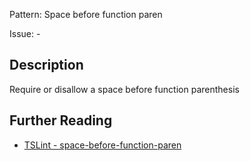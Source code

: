 Pattern: Space before function paren

Issue: -

## Description

Require or disallow a space before function parenthesis

## Further Reading

* [TSLint - space-before-function-paren](https://palantir.github.io/tslint/rules/space-before-function-paren)